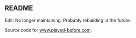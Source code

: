 ## README

Edit: No longer maintaining. Probably rebuilding in the future.

Source code for www.played-before.com.
